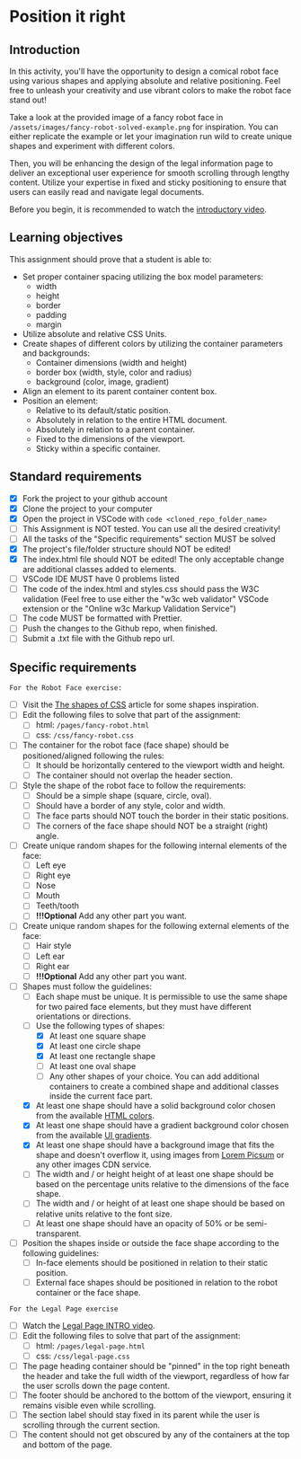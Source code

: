 # Position it right

## Introduction

In this activity, you'll have the opportunity to design a comical robot face using various shapes and applying absolute and relative positioning. Feel free to unleash your creativity and use vibrant colors to make the robot face stand out!

Take a look at the provided image of a fancy robot face in `/assets/images/fancy-robot-solved-example.png` for inspiration. You can either replicate the example or let your imagination run wild to create unique shapes and experiment with different colors.

Then, you will be enhancing the design of the legal information page to deliver an exceptional user experience for smooth scrolling through lengthy content. Utilize your expertise in fixed and sticky positioning to ensure that users can easily read and navigate legal documents.

Before you begin, it is recommended to watch the [introductory video](https://www.loom.com/share/3c655c8a97ce4783a4698d7968c03c33?sid=c05fcac8-f559-4de4-9ccd-6f167be3d6bd).

## Learning objectives

This assignment should prove that a student is able to:

-   Set proper container spacing utilizing the box model parameters:
    -   width
    -   height
    -   border
    -   padding
    -   margin
-   Utilize absolute and relative CSS Units.
-   Create shapes of different colors by utilizing the container parameters and backgrounds:
    -   Container dimensions (width and height)
    -   border box (width, style, color and radius)
    -   background (color, image, gradient)
-   Align an element to its parent container content box.
-   Position an element:
    -   Relative to its default/static position.
    -   Absolutely in relation to the entire HTML document.
    -   Absolutely in relation to a parent container.
    -   Fixed to the dimensions of the viewport.
    -   Sticky within a specific container.

## Standard requirements

-   [x] Fork the project to your github account
-   [x] Clone the project to your computer
-   [x] Open the project in VSCode with `code <cloned_repo_folder_name>`
-   [ ] This Assignment is NOT tested. You can use all the desired creativity!
-   [ ] All the tasks of the "Specific requirements" section MUST be solved
-   [x] The project's file/folder structure should NOT be edited!
-   [x] The index.html file should NOT be edited! The only acceptable change are additional classes added to elements.
-   [ ] VSCode IDE MUST have 0 problems listed
-   [ ] The code of the index.html and styles.css should pass the W3C validation (Feel free to use either the "w3c web validator" VSCode extension or the "Online w3c Markup Validation Service")
-   [ ] The code MUST be formatted with Prettier.
-   [ ] Push the changes to the Github repo, when finished.
-   [ ] Submit a .txt file with the Github repo url.

## Specific requirements

`For the Robot Face exercise:`

-   [ ] Visit the [The shapes of CSS](https://css-tricks.com/the-shapes-of-css/) article for some shapes inspiration.
-   [ ] Edit the following files to solve that part of the assignment:
    -   [ ] html: `/pages/fancy-robot.html`
    -   [ ] css: `/css/fancy-robot.css`
-   [ ] The container for the robot face (face shape) should be positioned/aligned following the rules:
    -   [ ] It should be horizontally centered to the viewport width and height.
    -   [ ] The container should not overlap the header section.
-   [ ] Style the shape of the robot face to follow the requirements:
    -   [ ] Should be a simple shape (square, circle, oval).
    -   [ ] Should have a border of any style, color and width.
    -   [ ] The face parts should NOT touch the border in their static positions.
    -   [ ] The corners of the face shape should NOT be a straight (right) angle.
-   [ ] Create unique random shapes for the following internal elements of the face:
    -   [ ] Left eye
    -   [ ] Right eye
    -   [ ] Nose
    -   [ ] Mouth
    -   [ ] Teeth/tooth
    -   [ ] **!!!Optional** Add any other part you want.
-   [ ] Create unique random shapes for the following external elements of the face:
    -   [ ] Hair style
    -   [ ] Left ear
    -   [ ] Right ear
    -   [ ] **!!!Optional** Add any other part you want.
-   [ ] Shapes must follow the guidelines:
    -   [ ] Each shape must be unique. It is permissible to use the same shape for two paired face elements, but they must have different orientations or directions.
    -   [ ] Use the following types of shapes:
        -   [x] At least one square shape
        -   [x] At least one circle shape
        -   [x] At least one rectangle shape
        -   [ ] At least one oval shape
        -   [ ] Any other shapes of your choice. You can add additional containers to create a combined shape and additional classes inside the current face part.
    -   [x] At least one shape should have a solid background color chosen from the available [HTML colors](https://www.w3schools.com/html/html_colors.asp).
    -   [x] At least one shape should have a gradient background color chosen from the available [UI gradients](https://uigradients.com/).
    -   [x] At least one shape should have a background image that fits the shape and doesn't overflow it, using images from [Lorem Picsum](https://picsum.photos/) or any other images CDN service.
    -   [ ] The width and / or height height of at least one shape should be based on the percentage units relative to the dimensions of the face shape.
    -   [ ] The width and / or height of at least one shape should be based on relative units relative to the font size.
    -   [ ] At least one shape should have an opacity of 50% or be semi-transparent.
-   [ ] Position the shapes inside or outside the face shape according to the following guidelines:
    -   [ ] In-face elements should be positioned in relation to their static position.
    -   [ ] External face shapes should be positioned in relation to the robot container or the face shape.

`For the Legal Page exercise`

-   [ ] Watch the [Legal Page INTRO video](https://www.loom.com/share/3c655c8a97ce4783a4698d7968c03c33?sid=b776b29f-cecb-4cc7-8663-7c3f1722f190).
-   [ ] Edit the following files to solve that part of the assignment:
    -   [ ] html: `/pages/legal-page.html`
    -   [ ] css: `/css/legal-page.css`
-   [ ] The page heading container should be "pinned" in the top right beneath the header and take the full width of the viewport, regardless of how far the user scrolls down the page content.
-   [ ] The footer should be anchored to the bottom of the viewport, ensuring it remains visible even while scrolling.
-   [ ] The section label should stay fixed in its parent while the user is scrolling through the current section.
-   [ ] The content should not get obscured by any of the containers at the top and bottom of the page.
